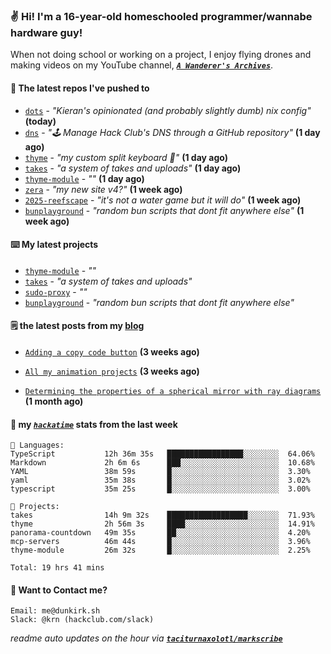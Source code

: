 ### ✌️ Hi! I'm a 16-year-old homeschooled programmer/wannabe hardware guy!

When not doing school or working on a project, I enjoy flying drones and making videos on my YouTube channel, [**_`A Wanderer's Archives`_**](https://youtube.com/@wanderer.archives).

#### 👷 The latest repos I've pushed to

- [`dots`](https://github.com/taciturnaxolotl/dots) - _"Kieran's opinionated (and probably slightly dumb) nix config"_ **(today)**
- [`dns`](https://github.com/hackclub/dns) - _"🕹 Manage Hack Club's DNS through a GitHub repository"_ **(1 day ago)**
- [`thyme`](https://github.com/taciturnaxolotl/thyme) - _"my custom split keyboard 🫶"_ **(1 day ago)**
- [`takes`](https://github.com/taciturnaxolotl/takes) - _"a system of takes and uploads"_ **(1 day ago)**
- [`thyme-module`](https://github.com/taciturnaxolotl/thyme-module) - _""_ **(1 day ago)**
- [`zera`](https://github.com/taciturnaxolotl/zera) - _"my new site v4?"_ **(1 week ago)**
- [`2025-reefscape`](https://github.com/df1317/2025-reefscape) - _"it's not a water game but it will do"_ **(1 week ago)**
- [`bunplayground`](https://github.com/taciturnaxolotl/bunplayground) - _"random bun scripts that dont fit anywhere else"_ **(1 week ago)**

#### ⌨️ My latest projects

- [`thyme-module`](https://github.com/taciturnaxolotl/thyme-module) - _""_
- [`takes`](https://github.com/taciturnaxolotl/takes) - _"a system of takes and uploads"_
- [`sudo-proxy`](https://github.com/taciturnaxolotl/sudo-proxy) - _""_
- [`bunplayground`](https://github.com/taciturnaxolotl/bunplayground) - _"random bun scripts that dont fit anywhere else"_

#### 🗒️ the latest posts from my [blog](https://dunkirk.sh)

- [`Adding a copy code button`](https://dunkirk.sh/blog/adding-a-copy-button/) **(3 weeks ago)**

- [`All my animation projects`](https://dunkirk.sh/blog/my-animations/) **(3 weeks ago)**

- [`Determining the properties of a spherical mirror with ray diagrams`](https://dunkirk.sh/blog/spherical-ray-diagrams/) **(1 month ago)**



#### 📡 my [_`hackatime`_](https://waka.hackclub.com) stats from the last week

```text
💾 Languages:
TypeScript           12h 36m 35s   █████████████████░░░░░░░░  64.06%
Markdown             2h 6m 6s      ███░░░░░░░░░░░░░░░░░░░░░░  10.68%
YAML                 38m 59s       █░░░░░░░░░░░░░░░░░░░░░░░░  3.30%
yaml                 35m 38s       █░░░░░░░░░░░░░░░░░░░░░░░░  3.02%
typescript           35m 25s       █░░░░░░░░░░░░░░░░░░░░░░░░  3.00%

💼 Projects:
takes                14h 9m 32s    ██████████████████░░░░░░░  71.93%
thyme                2h 56m 3s     ████░░░░░░░░░░░░░░░░░░░░░  14.91%
panorama-countdown   49m 35s       ██░░░░░░░░░░░░░░░░░░░░░░░  4.20%
mcp-servers          46m 44s       █░░░░░░░░░░░░░░░░░░░░░░░░  3.96%
thyme-module         26m 32s       █░░░░░░░░░░░░░░░░░░░░░░░░  2.25%

Total: 19 hrs 41 mins
```

#### 📮 Want to Contact me?

```text
Email: me@dunkirk.sh
Slack: @krn (hackclub.com/slack)
```

_readme auto updates on the hour via [**`taciturnaxolotl/markscribe`**](https://github.com/taciturnaxolotl/markscribe)_
